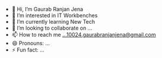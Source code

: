 - 👋 Hi, I’m Gaurab Ranjan Jena
- 👀 I’m interested in IT Workbenches
- 🌱 I’m currently learning New Tech
- 💞️ I’m looking to collaborate on ...
- 📫 How to reach me ...10024.gaurabranjanjena@gmail.com
- 😄 Pronouns: ...
- ⚡ Fun fact: ...

<!---
gaurab9804/gaurab9804 is a ✨ special ✨ repository because its `README.md` (this file) appears on your GitHub profile.
You can click the Preview link to take a look at your changes.
--->
